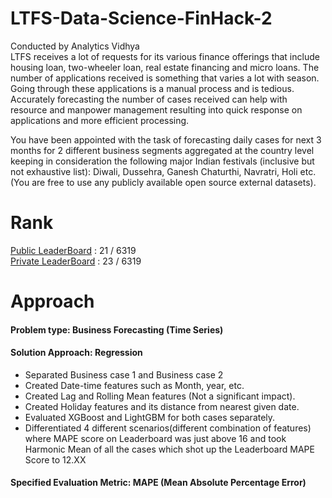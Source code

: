 # LTFS-Data-Science-FinHack-2
Conducted by Analytics Vidhya</br>
LTFS receives a lot of requests for its various finance offerings that include housing loan, two-wheeler loan, real estate financing and micro loans. The number of applications received is something that varies a lot with season. Going through these applications is a manual process and is tedious. Accurately forecasting the number of cases received can help with resource and manpower management resulting into quick response on applications and more efficient processing.

You have been appointed with the task of forecasting daily cases for next 3 months for 2 different business segments aggregated at the country level keeping in consideration the following major Indian festivals (inclusive but not exhaustive list): Diwali, Dussehra, Ganesh Chaturthi, Navratri, Holi etc. (You are free to use any publicly available open source external datasets).

# Rank
[Public LeaderBoard](https://datahack.analyticsvidhya.com/contest/ltfs-data-science-finhack-2-an-online-hackathon/) : 21 / 6319</br>
[Private LeaderBoard](https://datahack.analyticsvidhya.com/contest/ltfs-data-science-finhack-2-an-online-hackathon/) : 23 / 6319

# Approach

#### Problem type: Business Forecasting (Time Series)

#### Solution Approach: Regression
  * Separated Business case 1 and Business case 2 
  * Created Date-time features such as Month, year, etc.
  * Created Lag and Rolling Mean features (Not a significant impact).
  * Created Holiday features and its distance from nearest given date.
  * Evaluated XGBoost and LightGBM for both cases separately.
  * Differentiated 4 different scenarios(different combination of features) where MAPE score on Leaderboard was just above 16 and took Harmonic Mean of all the cases which shot up the Leaderboard MAPE Score to 12.XX
  
#### Specified Evaluation Metric: MAPE (Mean Absolute Percentage Error)
